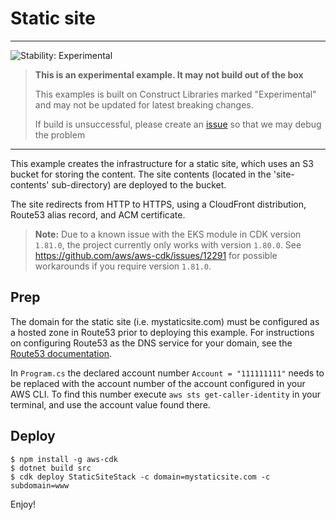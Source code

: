 
# Static site
<!--BEGIN STABILITY BANNER-->
---

![Stability: Experimental](https://img.shields.io/badge/stability-Experimental-important.svg?style=for-the-badge)

> **This is an experimental example. It may not build out of the box**
>
> This examples is built on Construct Libraries marked "Experimental" and may not be updated for latest breaking changes.
>
> If build is unsuccessful, please create an [issue](https://github.com/aws-samples/aws-cdk-examples/issues/new) so that we may debug the problem

---
<!--END STABILITY BANNER-->

This example creates the infrastructure for a static site, which uses an S3 bucket for storing the content.  The site contents (located in the 'site-contents' sub-directory) are deployed to the bucket.

The site redirects from HTTP to HTTPS, using a CloudFront distribution, Route53 alias record, and ACM certificate.

> **Note:** Due to a known issue with the EKS module in CDK version `1.81.0`, the project currently only works with version `1.80.0`. See https://github.com/aws/aws-cdk/issues/12291 for possible workarounds if you require version `1.81.0`.

## Prep

The domain for the static site (i.e. mystaticsite.com) must be configured as a hosted zone in Route53 prior to deploying this example.  For instructions on configuring Route53 as the DNS service for your domain, see the [Route53 documentation](https://docs.aws.amazon.com/Route53/latest/DeveloperGuide/dns-configuring.html).

In `Program.cs` the declared account number `Account = "111111111"` needs to be replaced with the account number of the account configured in your AWS CLI. To find this number execute `aws sts get-caller-identity` in your terminal, and use the account value found there.

## Deploy

```
$ npm install -g aws-cdk
$ dotnet build src
$ cdk deploy StaticSiteStack -c domain=mystaticsite.com -c subdomain=www
```

Enjoy!
